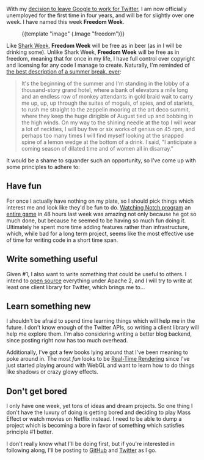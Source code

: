 [2]: http://blog.roomanna.com/08-29-2011/my-last-day-at-google
[3]: http://www.twitch.tv/realnotch/b/293076467
[4]: http://www.ludumdare.com/compo/ludum-dare-21/?action=preview&uid=398
[5]: http://www.amazon.com/Mysteries-Pittsburgh-Michael-Chabon/dp/0060972122
[6]: http://dsc.discovery.com/tv/shark-week/
[7]: https://github.com/kurrik
[8]: http://www.amazon.com/Real-Time-Rendering-Third-Tomas-Akenine-Moller/dp/1568814240
[9]: http://www.twitter.com/kurrik

With my [decision to leave Google to work for Twitter][2], I am now officially
unemployed for the first time in four years, and will be for slightly over one
week.  I have named this week **Freedom Week**.

<!--BREAK-->

<div class="roomanna-centered">
  <figure class="roomanna-figure retina2x">
    {{template "image" (.Image "freedom")}}
  </figure>
</div>

Like [Shark Week][6], **Freedom Week** will be free as in beer (as in I will be
drinking some).  Unlike Shark Week, **Freedom Week** will be free as in
freedom, meaning that for once in my life, I have full control over copyright
and licensing for any code I manage to create.  Naturally, I'm reminded of [the
best description of a summer break, ever][5]:

<blockquote>
It's the beginning of the summer and I'm standing in the lobby of a
thousand-story grand hotel, where a bank of elevators a mile long and
an endless row of monkey attendants in gold braid wait to carry me up,
up, up through the suites of moguls, of spies, and of starlets, to rush
me straight to the zeppelin mooring at the art deco summit, where they
keep the huge dirigible of August tied up and bobbing in the high
winds. On my way to the shining needle at the top I will wear a lot
of neckties, I will buy five or six works of genius on 45 rpm, and
perhaps too many times I will find myself looking at the snapped
spine of a lemon wedge at the bottom of a drink. I said, "I anticipate
a coming season of dilated time and of women all in disarray."</blockquote>

It would be a shame to squander such an opportunity, so I've come up with some
principles to adhere to:

<!-- -**-END-**- -->

## Have fun
For once I actually have nothing on my plate, so I should pick things which
interest me and look like they'd be fun to do.  [Watching Notch program][3] an
[entire game][4] in 48 hours last week was amazing not only because he got so
much done, but because he seemed to be having so much fun doing it.  Ultimately
he spent more time adding features rather than infrastructure, which, while bad
for a long term project, seems like the most effective use of time for writing
code in a short time span.

## Write something useful
Given #1, I also want to write something that could be useful to others.  I
intend to [open source][7] everything under Apache 2, and I will try to write
at least one client library for Twitter, which brings me to...

## Learn something new
I shouldn't be afraid to spend time learning things which will help me in the
future.  I don't know enough of the Twitter APIs, so writing a client library
will help me explore them.  I'm also considering writing a better blog backend,
since posting right now has too much overhead.

Additionally, I've got a few books lying around that I've been meaning to poke
around in.  The most *fun* looks to be [Real-Time Rendering][8] since I've just
started playing around with WebGL and want to learn how to do things like
shadows or crazy glowy effects.

## Don't get bored
I only have one week, yet tons of ideas and dream projects. So one thing I
don't have the luxury of doing is getting bored and deciding to play Mass
Effect or watch movies on Netflix instead.  I need to be able to dump a project
which is becoming a bore in favor of something which satisfies principle #1
better.

I don't really know what I'll be doing first, but if you're interested in
following along, I'll be posting to [GitHub][7] and [Twitter][9] as I go.
